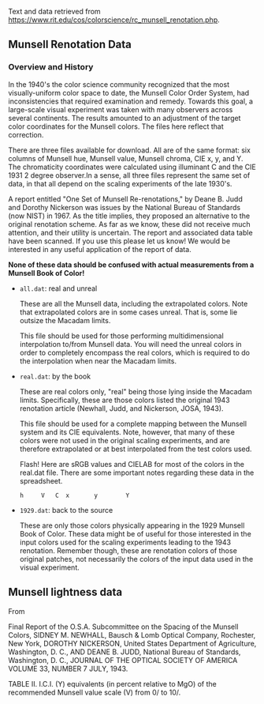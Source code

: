 Text and data retrieved from
<https://www.rit.edu/cos/colorscience/rc_munsell_renotation.php>.

## Munsell Renotation Data

### Overview and History

In the 1940's the color science community recognized that the most
visually-uniform color space to date, the Munsell Color Order System, had
inconsistencies that required examination and remedy. Towards this goal, a
large-scale visual experiment was taken with many observers across several
continents. The results amounted to an adjustment of the target color
coordinates for the Munsell colors. The files here reflect that correction.

There are three files available for download. All are of the same format: six
columns of Munsell hue, Munsell value, Munsell chroma, CIE x, y, and Y. The
chromaticity coordinates were calculated using illuminant C and the CIE 1931 2
degree observer.In a sense, all three files represent the same set of data, in
that all depend on the scaling experiments of the late 1930's.

A report entitled "One Set of Munsell Re-renotations," by Deane B. Judd and
Dorothy Nickerson was issues by the National Bureau of Standards (now NIST) in
1967. As the title implies, they proposed an alternative to the original
renotation scheme. As far as we know, these did not receive much attention, and
their utility is uncertain. The report and associated data table have been
scanned. If you use this please let us know! We would be interested in any
useful application of the report of data.

**None of these data should be confused with actual measurements from a Munsell
Book of Color!**

* `all.dat`: real and unreal

  These are all the Munsell data, including the extrapolated colors. Note that
  extrapolated colors are in some cases unreal. That is, some lie outsize the
  Macadam limits.

  This file should be used for those performing multidimensional interpolation
  to/from Munsell data. You will need the unreal colors in order to completely
  encompass the real colors, which is required to do the interpolation when near
  the Macadam limits.

* `real.dat`: by the book

  These are real colors only, "real" being those lying inside the Macadam
  limits.  Specifically, these are those colors listed the original 1943
  renotation article (Newhall, Judd, and Nickerson, JOSA, 1943).

  This file should be used for a complete mapping between the Munsell system and
  its CIE equivalents. Note, however, that many of these colors were not used in
  the original scaling experiments, and are therefore extrapolated or at best
  interpolated from the test colors used.

  Flash! Here are sRGB values and CIELAB for most of the colors in the real.dat
  file. There are some important notes regarding these data in the spreadsheet.

  ```
  h     V   C  x       y        Y
  ```

* `1929.dat`: back to the source

  These are only those colors physically appearing in the 1929 Munsell Book of
  Color. These data might be of useful for those interested in the input colors
  used for the scaling experiments leading to the 1943 renotation. Remember
  though, these are renotation colors of those original patches, not necessarily
  the colors of the input data used in the visual experiment.


## Munsell lightness data

From

Final Report of the O.S.A. Subcommittee on the Spacing of the Munsell Colors,
SIDNEY M. NEWHALL, Bausch & Lomb Optical Company, Rochester, New York, DOROTHY
NICKERSON, United States Department of Agriculture, Washington, D. C., AND DEANE B.
JUDD, National Bureau of Standards, Washington, D. C.,
JOURNAL OF THE OPTICAL SOCIETY OF AMERICA
VOLUME 33, NUMBER 7 JULY, 1943.

TABLE II. I.C.I. (Y) equivalents (in percent relative to MgO) of the recommended Munsell
value scale (V) from 0/ to 10/.
